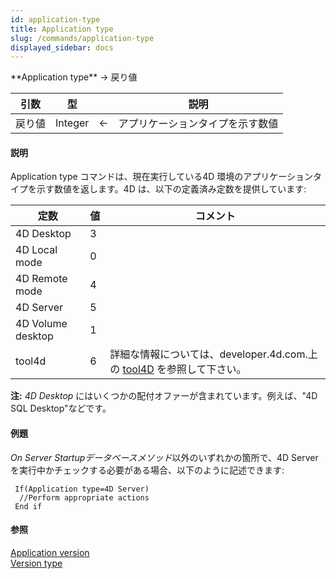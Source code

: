 ```yaml
---
id: application-type
title: Application type
slug: /commands/application-type
displayed_sidebar: docs
---
```


<!--REF #_command_.Application type.Syntax-->**Application type**  -> 戻り値<!-- END REF-->
<!--REF #_command_.Application type.Params-->
| 引数 | 型 |  | 説明 |
| --- | --- | --- | --- |
| 戻り値 | Integer | &#8592; | アプリケーションタイプを示す数値 |

<!-- END REF-->

#### 説明 

<!--REF #_command_.Application type.Summary-->Application type コマンドは、現在実行している4D 環境のアプリケーションタイプを示す数値を返します。<!-- END REF-->4D は、以下の定義済み定数を提供しています:

| 定数                | 値 | コメント                                                                                                  |
| ----------------- | - | ----------------------------------------------------------------------------------------------------- |
| 4D Desktop        | 3 |                                                                                                       |
| 4D Local mode     | 0 |                                                                                                       |
| 4D Remote mode    | 4 |                                                                                                       |
| 4D Server         | 5 |                                                                                                       |
| 4D Volume desktop | 1 |                                                                                                       |
| tool4d            | 6 | 詳細な情報については、developer.4d.com.上の [tool4D](http://developer.4d.com/docs/next/Admin/cli#tool4d) を参照して下さい。 |

**注:** *4D Desktop* にはいくつかの配付オファーが含まれています。例えば、"4D SQL Desktop"などです。

#### 例題 

*On Server Startupデータベースメソッド*以外のいずれかの箇所で、4D Serverを実行中かチェックする必要がある場合、以下のように記述できます:

```4d
 If(Application type=4D Server)
  //Perform appropriate actions
 End if
```

#### 参照 

[Application version](application-version.md)  
[Version type](version-type.md)  